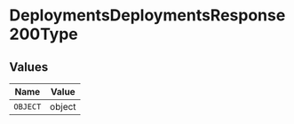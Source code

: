 # DeploymentsDeploymentsResponse200Type


## Values

| Name     | Value    |
| -------- | -------- |
| `OBJECT` | object   |